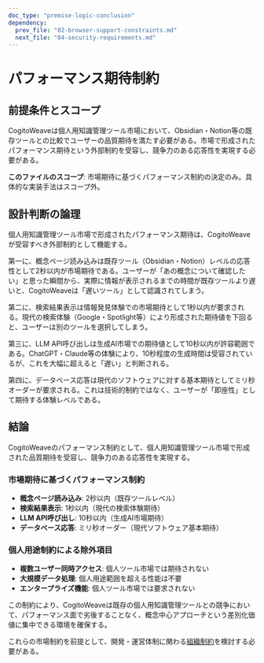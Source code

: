 ```yaml
---
doc_type: "premise-logic-conclusion"
dependency:
  prev_file: "02-browser-support-constraints.md"
  next_file: "04-security-requirements.md"
---
```


# パフォーマンス期待制約

## 前提条件とスコープ

CogitoWeaveは個人用知識管理ツール市場において、Obsidian・Notion等の既存ツールとの比較でユーザーの品質期待を満たす必要がある。市場で形成されたパフォーマンス期待という外部制約を受容し、競争力のある応答性を実現する必要がある。

**このファイルのスコープ**: 市場期待に基づくパフォーマンス制約の決定のみ。具体的な実装手法はスコープ外。

## 設計判断の論理

個人用知識管理ツール市場で形成されたパフォーマンス期待は、CogitoWeaveが受容すべき外部制約として機能する。

第一に、概念ページ読み込みは既存ツール（Obsidian・Notion）レベルの応答性として2秒以内が市場期待である。ユーザーが「あの概念について確認したい」と思った瞬間から、実際に情報が表示されるまでの時間が既存ツールより遅いと、CogitoWeaveは「遅いツール」として認識されてしまう。

第二に、検索結果表示は情報発見体験での市場期待として1秒以内が要求される。現代の検索体験（Google・Spotlight等）により形成された期待値を下回ると、ユーザーは別のツールを選択してしまう。

第三に、LLM API呼び出しは生成AI市場での期待値として10秒以内が許容範囲である。ChatGPT・Claude等の体験により、10秒程度の生成時間は受容されているが、これを大幅に超えると「遅い」と判断される。

第四に、データベース応答は現代のソフトウェアに対する基本期待としてミリ秒オーダーが要求される。これは技術的制約ではなく、ユーザーが「即座性」として期待する体験レベルである。

## 結論

CogitoWeaveのパフォーマンス制約として、個人用知識管理ツール市場で形成された品質期待を受容し、競争力のある応答性を実現する。

### 市場期待に基づくパフォーマンス制約

- **概念ページ読み込み**: 2秒以内（既存ツールレベル）
- **検索結果表示**: 1秒以内（現代の検索体験期待）
- **LLM API呼び出し**: 10秒以内（生成AI市場期待）
- **データベース応答**: ミリ秒オーダー（現代ソフトウェア基本期待）

### 個人用途制約による除外項目

- **複数ユーザー同時アクセス**: 個人ツール市場では期待されない
- **大規模データ処理**: 個人用途範囲を超える性能は不要
- **エンタープライズ機能**: 個人ツール市場では要求されない

この制約により、CogitoWeaveは既存の個人用知識管理ツールとの競争において、パフォーマンス面で劣後することなく、概念中心アプローチという差別化価値に集中できる環境を確保する。

これらの市場制約を前提として、開発・運営体制に関わる[組織制約](../05-organizational-constraints/README.md)を検討する必要がある。
